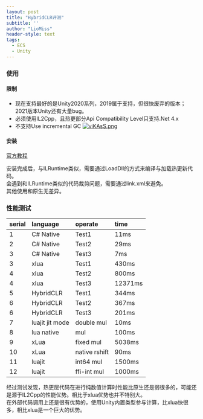 ```yaml
---
layout: post
title: "HybridCLR评测"
subtitle: ''
author: "LioMiss"
header-style: text
tags:
  - ECS
  - Unity
---
```

### 使用
#### 限制
+ 现在支持最好的是Unity2020系列，2019属于支持，但很快废弃的版本；2021版本Unity还有大量bug。
+ 必须使用IL2Cpp，且热更部分Api Compatibility Level只支持.Net 4.x
+ 不支持Use incremental GC
[![viKAsS.png](https://s1.ax1x.com/2022/07/30/viKAsS.png)](https://imgtu.com/i/viKAsS) 

#### 安装
[官方教程]("https://focus-creative-games.github.io/hybridclr/start_up/#%E6%B3%A8%E6%84%8F%E4%BA%8B%E9%A1%B9")

安装完成后，与ILRuntime类似，需要通过LoadDll的方式来编译与加载热更新代码。  
会遇到和ILRuntime类似的代码裁剪问题，需要通过link.xml来避免。  
其他使用和原生无差异。

### 性能测试
| serial | language        | operate| time   |
| :----- | :-------------- | :------------ | :----- |
| 1      | C# Native        | Test1           | 11ms  |
| 2      | C# Native        | Test2           | 29ms   |
| 3      | C# Native        | Test3           | 7ms   |
| 3      | xlua             | Test1        | 430ms   |
| 4      | xlua             | Test2     | 800ms |
| 4      | xlua             | Test3     | 12371ms |
| 5      | HybridCLR          | Test1    | 344ms   |
| 6      | HybridCLR          | Test2    | 367ms  |
| 6      | HybridCLR          | Test3    | 201ms  |
| 7      | luajit jit mode | double mul    | 10ms   |
| 8      | lua native      | mul          | 100ms  |
| 9      | xLua            | fixed mul      | 5038ms |
| 10     | xLua            | native rshift | 90ms   |
| 11     | luajit          | int64 mul      | 1500ms |
| 12     | luajit          | ffi-int mul   | 1000ms |

经过测试发现，热更层代码在进行纯数值计算时性能比原生还是弱很多的，可能还是源于IL2Cpp的性能优势。相比于xlua优势也并不特别大。  
在外部代码调用上还是很有优势的，使用Unity内置类型参与计算，比xlua快很多，相比xlua是一个巨大的优势。  